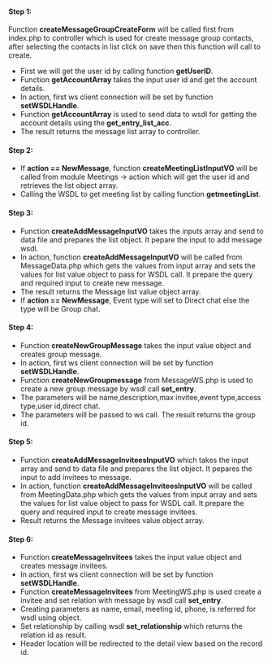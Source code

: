 #### Step 1:

Function **createMessageGroupCreateForm** will be called first from index.php to controller which is used for create message group contacts, after selecting the contacts in list click on save then this function will call to create.

- First we will get the user id by calling function **getUserID**.
- Function **getAccountArray** takes the input user id and get the account details.
- In action, first ws client connection will be set by function **setWSDLHandle**.
- Function **getAccountArray** is used to send data to wsdl for getting the account details using the **get_entry_list_acc**.
- The result returns the message list array to controller.

#### Step 2:

- If **action == NewMessage**, function **createMeetingListInputVO** will be called from module Meetings -> action which will get the user id and retrieves the list object array.
- Calling the WSDL to get meeting list by calling function **getmeetingList**.


#### Step 3:

- Function **createAddMessageInputVO** takes the inputs array and send to data file and prepares the list object. It pepare the input to add message wsdl.
- In action, function **createAddMessageInputVO** will be called from MessageData.php which gets the values from input array and sets the values for list value object to pass for WSDL call. It prepare the query and required input to create new message.
- The result returns the Message list value object array.
- If **action == NewMessage**, Event type will set to Direct chat else the type will be Group chat.


#### Step 4:

- Function **createNewGroupMessage** takes the input value object and creates group message.
- In action, first ws client connection will be set by function **setWSDLHandle**.
- Function **createNewGroupmessage** from MessageWS.php is used to create a new group message by wsdl call **set_entry**.
- The parameters will be name,description,max invitee,event type,access type,user id,direct chat.
- The parameters will be passed to ws call. The result returns the group id.


#### Step 5:

- Function **createAddMessageInviteesInputVO** which takes the input array and send to data file and prepares the list object. It pepares the input to add invitees to message.
- In action, function **createAddMessageInviteesInputVO** will be called from MeetingData.php which gets the values from input array and sets the values for list value object to pass for WSDL call. It prepare the query and required input to create message invitees.
- Result returns the Message invitees value object array.


#### Step 6:

- Function **createMessageInvitees** takes the input value object and creates message invitees.
- In action, first ws client connection will be set by function **setWSDLHandle**.
- Function **createMessageInvitees** from MeetingWS.php is used create a invitee and set relation with message by wsdl call **set_entry**.
- Creating parameters  as name, email, meeting id, phone, is referred for wsdl using object.
- Set relationship by calling wsdl **set_relationship** which returns the relation id as result.
- Header location will be redirected to the detail view based on the record id.






